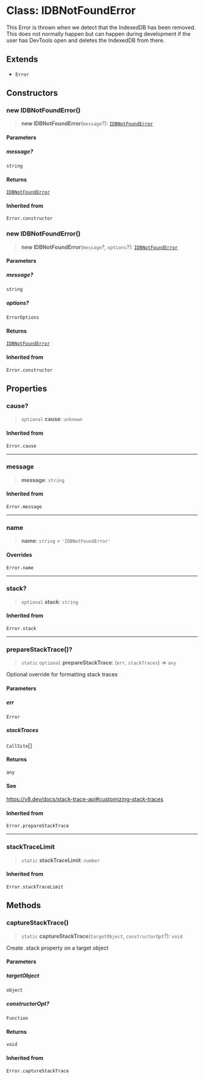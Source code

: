 # Class: IDBNotFoundError

This Error is thrown when we detect that the IndexedDB has been
removed. This does not normally happen but can happen during development if
the user has DevTools open and deletes the IndexedDB from there.

## Extends

- `Error`

## Constructors

### new IDBNotFoundError()

> **new IDBNotFoundError**(`message`?): [`IDBNotFoundError`](IDBNotFoundError.md)

#### Parameters

##### message?

`string`

#### Returns

[`IDBNotFoundError`](IDBNotFoundError.md)

#### Inherited from

`Error.constructor`

### new IDBNotFoundError()

> **new IDBNotFoundError**(`message`?, `options`?): [`IDBNotFoundError`](IDBNotFoundError.md)

#### Parameters

##### message?

`string`

##### options?

`ErrorOptions`

#### Returns

[`IDBNotFoundError`](IDBNotFoundError.md)

#### Inherited from

`Error.constructor`

## Properties

### cause?

> `optional` **cause**: `unknown`

#### Inherited from

`Error.cause`

***

### message

> **message**: `string`

#### Inherited from

`Error.message`

***

### name

> **name**: `string` = `'IDBNotFoundError'`

#### Overrides

`Error.name`

***

### stack?

> `optional` **stack**: `string`

#### Inherited from

`Error.stack`

***

### prepareStackTrace()?

> `static` `optional` **prepareStackTrace**: (`err`, `stackTraces`) => `any`

Optional override for formatting stack traces

#### Parameters

##### err

`Error`

##### stackTraces

`CallSite`[]

#### Returns

`any`

#### See

https://v8.dev/docs/stack-trace-api#customizing-stack-traces

#### Inherited from

`Error.prepareStackTrace`

***

### stackTraceLimit

> `static` **stackTraceLimit**: `number`

#### Inherited from

`Error.stackTraceLimit`

## Methods

### captureStackTrace()

> `static` **captureStackTrace**(`targetObject`, `constructorOpt`?): `void`

Create .stack property on a target object

#### Parameters

##### targetObject

`object`

##### constructorOpt?

`Function`

#### Returns

`void`

#### Inherited from

`Error.captureStackTrace`
